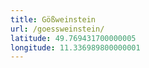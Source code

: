 ```yaml
---
title: Gößweinstein
url: /goessweinstein/
latitude: 49.769431700000005
longitude: 11.336989800000001
---
```

